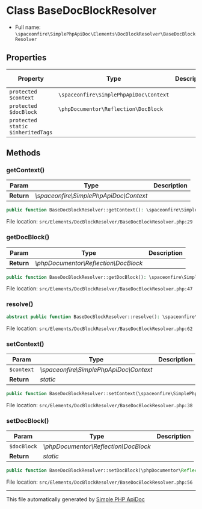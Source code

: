 # Class BaseDocBlockResolver

- Full name: `\spaceonfire\SimplePhpApiDoc\Elements\DocBlockResolver\BaseDocBlockResolver`

## Properties

|Property|Type|Description|Default Value|
|---|---|---|---|
|`protected $context`|<code>\spaceonfire\SimplePhpApiDoc\Context</code>|||
|`protected $docBlock`|<code>\phpDocumentor\Reflection\DocBlock</code>|||
|`protected static $inheritedTags`|||[]|

## Methods

### getContext()


|Param|Type|Description|
|---|---|---|
|**Return**|*\spaceonfire\SimplePhpApiDoc\Context*||

```php
public function BaseDocBlockResolver::getContext(): \spaceonfire\SimplePhpApiDoc\Elements\DocBlockResolver\spaceonfire\SimplePhpApiDoc\Context
```

File location: `src/Elements/DocBlockResolver/BaseDocBlockResolver.php:29`

### getDocBlock()


|Param|Type|Description|
|---|---|---|
|**Return**|*\phpDocumentor\Reflection\DocBlock*||

```php
public function BaseDocBlockResolver::getDocBlock(): \spaceonfire\SimplePhpApiDoc\Elements\DocBlockResolver\phpDocumentor\Reflection\DocBlock
```

File location: `src/Elements/DocBlockResolver/BaseDocBlockResolver.php:47`

### resolve()

```php
abstract public function BaseDocBlockResolver::resolve(): \spaceonfire\SimplePhpApiDoc\Elements\DocBlockResolver\phpDocumentor\Reflection\DocBlock
```

File location: `src/Elements/DocBlockResolver/BaseDocBlockResolver.php:62`

### setContext()


|Param|Type|Description|
|---|---|---|
|`$context`|*\spaceonfire\SimplePhpApiDoc\Context*||
|**Return**|*static*||

```php
public function BaseDocBlockResolver::setContext(\spaceonfire\SimplePhpApiDoc\Context $context): mixed
```

File location: `src/Elements/DocBlockResolver/BaseDocBlockResolver.php:38`

### setDocBlock()


|Param|Type|Description|
|---|---|---|
|`$docBlock`|*\phpDocumentor\Reflection\DocBlock*||
|**Return**|*static*||

```php
public function BaseDocBlockResolver::setDocBlock(\phpDocumentor\Reflection\DocBlock $docBlock): mixed
```

File location: `src/Elements/DocBlockResolver/BaseDocBlockResolver.php:56`

---

This file automatically generated by [Simple PHP ApiDoc](https://github.com/spaceonfire/simple-php-apidoc)